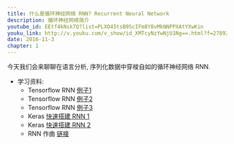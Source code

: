 ```yaml
---
title: 什么是循环神经网络 RNN? Recurrent Neural Network
description: 循环神经网络简介
youtube_id: EEtf4kNsk7Q?list=PLXO45tsB95cIFm8Y8vMkNNPPXAtYXwKin
youku_link: http://v.youku.com/v_show/id_XMTcyNzYwNjU1Ng==.html?f=27892935&o=1
date: 2016-11-3
chapter: 1
---
```



今天我们会来聊聊在语言分析, 序列化数据中穿梭自如的循环神经网络 RNN.

* 学习资料: 
  * Tensorflow RNN [例子1](#)
  * Tensorflow RNN [例子2](#)
  * Tensorflow RNN [例子3](#)
  * Keras [快速搭建 RNN 1](#)
  * Keras [快速搭建 RNN 2](#)
  * RNN 作曲 [链接](http://www.hexahedria.com/2015/08/03/composing-music-with-recurrent-neural-networks/)
